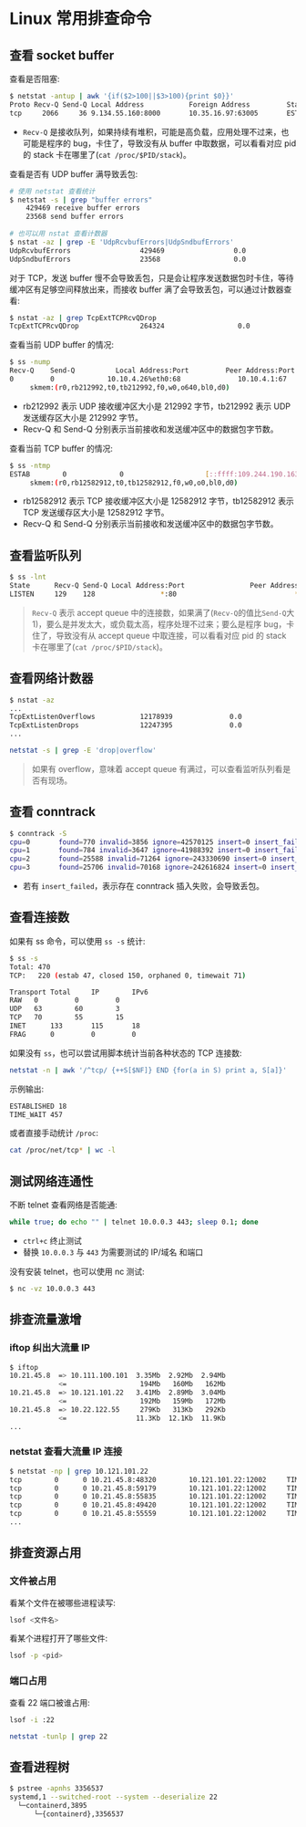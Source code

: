 # Linux 常用排查命令

## 查看 socket buffer

查看是否阻塞:

```bash
$ netstat -antup | awk '{if($2>100||$3>100){print $0}}'
Proto Recv-Q Send-Q Local Address           Foreign Address         State       PID/Program name
tcp     2066     36 9.134.55.160:8000       10.35.16.97:63005       ESTABLISHED 1826655/nginx
```

* `Recv-Q` 是接收队列，如果持续有堆积，可能是高负载，应用处理不过来，也可能是程序的 bug，卡住了，导致没有从 buffer 中取数据，可以看看对应 pid 的 stack 卡在哪里了(`cat /proc/$PID/stack`)。

查看是否有 UDP buffer 满导致丢包:

```bash
# 使用 netstat 查看统计
$ netstat -s | grep "buffer errors"
    429469 receive buffer errors
    23568 send buffer errors
 
# 也可以用 nstat 查看计数器
$ nstat -az | grep -E 'UdpRcvbufErrors|UdpSndbufErrors'
UdpRcvbufErrors                 429469                 0.0
UdpSndbufErrors                 23568                  0.0
```

对于 TCP，发送 buffer 慢不会导致丢包，只是会让程序发送数据包时卡住，等待缓冲区有足够空间释放出来，而接收 buffer 满了会导致丢包，可以通过计数器查看:

```bash
$ nstat -az | grep TcpExtTCPRcvQDrop
TcpExtTCPRcvQDrop               264324                  0.0
```

查看当前 UDP buffer 的情况:

```bash
$ ss -nump
Recv-Q    Send-Q          Local Address:Port         Peer Address:Port    Process
0         0             10.10.4.26%eth0:68              10.10.4.1:67       users:(("NetworkManager",pid=960,fd=22))
     skmem:(r0,rb212992,t0,tb212992,f0,w0,o640,bl0,d0)
```

* rb212992 表示 UDP 接收缓冲区大小是 212992 字节，tb212992 表示 UDP 发送缓存区大小是 212992 字节。
* Recv-Q 和 Send-Q 分别表示当前接收和发送缓冲区中的数据包字节数。

查看当前 TCP buffer 的情况:

```bash
$ ss -ntmp
ESTAB        0             0                    [::ffff:109.244.190.163]:9988                       [::ffff:10.10.4.26]:54440         users:(("xray",pid=3603,fd=20))
     skmem:(r0,rb12582912,t0,tb12582912,f0,w0,o0,bl0,d0)
```

* rb12582912 表示 TCP 接收缓冲区大小是 12582912 字节，tb12582912 表示 TCP 发送缓存区大小是 12582912 字节。
* Recv-Q 和 Send-Q 分别表示当前接收和发送缓冲区中的数据包字节数。

## 查看监听队列

```bash
$ ss -lnt
State      Recv-Q Send-Q Local Address:Port                Peer Address:Port
LISTEN     129    128                *:80                             *:*
```

> `Recv-Q` 表示 accept queue 中的连接数，如果满了(`Recv-Q`的值比`Send-Q`大1)，要么是并发太大，或负载太高，程序处理不过来；要么是程序 bug，卡住了，导致没有从 accept queue 中取连接，可以看看对应 pid 的 stack 卡在哪里了(`cat /proc/$PID/stack`)。

## 查看网络计数器

```bash
$ nstat -az
...
TcpExtListenOverflows           12178939              0.0
TcpExtListenDrops               12247395              0.0
...
```

```bash
netstat -s | grep -E 'drop|overflow'
```

> 如果有 overflow，意味着 accept queue 有满过，可以查看监听队列看是否有现场。

## 查看 conntrack

```bash
$ conntrack -S
cpu=0   	found=770 invalid=3856 ignore=42570125 insert=0 insert_failed=0 drop=0 early_drop=0 error=0 search_restart=746284
cpu=1   	found=784 invalid=3647 ignore=41988392 insert=0 insert_failed=0 drop=0 early_drop=0 error=0 search_restart=718963
cpu=2   	found=25588 invalid=71264 ignore=243330690 insert=0 insert_failed=0 drop=0 early_drop=0 error=0 search_restart=2319295
cpu=3   	found=25706 invalid=70168 ignore=242616824 insert=0 insert_failed=0 drop=0 early_drop=0 error=18 search_restart=2320376
```

* 若有 `insert_failed`，表示存在 conntrack 插入失败，会导致丢包。

## 查看连接数

如果有 ss 命令，可以使用 `ss -s` 统计:

```bash
$ ss -s
Total: 470
TCP:   220 (estab 47, closed 150, orphaned 0, timewait 71)

Transport Total     IP        IPv6
RAW	  0         0         0
UDP	  63        60        3
TCP	  70        55        15
INET	  133       115       18
FRAG	  0         0         0
```

如果没有 `ss`，也可以尝试用脚本统计当前各种状态的 TCP 连接数:

```bash
netstat -n | awk '/^tcp/ {++S[$NF]} END {for(a in S) print a, S[a]}'
```

示例输出:

```txt
ESTABLISHED 18
TIME_WAIT 457
```

或者直接手动统计 `/proc`:

```bash
cat /proc/net/tcp* | wc -l
```

## 测试网络连通性

不断 telnet 查看网络是否能通:

```bash
while true; do echo "" | telnet 10.0.0.3 443; sleep 0.1; done
```

* `ctrl+c` 终止测试
* 替换 `10.0.0.3` 与 `443` 为需要测试的 IP/域名 和端口

没有安装 telnet，也可以使用 nc 测试:

```bash
$ nc -vz 10.0.0.3 443
```

## 排查流量激增

### iftop 纠出大流量 IP

```bash
$ iftop
10.21.45.8  => 10.111.100.101  3.35Mb  2.92Mb  2.94Mb
            <=                  194Mb   160Mb   162Mb
10.21.45.8  => 10.121.101.22   3.41Mb  2.89Mb  3.04Mb
            <=                  192Mb   159Mb   172Mb
10.21.45.8  => 10.22.122.55     279Kb   313Kb   292Kb
            <=                 11.3Kb  12.1Kb  11.9Kb
...
```

### netstat 查看大流量 IP 连接

```bash
$ netstat -np | grep 10.121.101.22
tcp        0      0 10.21.45.8:48320        10.121.101.22:12002     TIME_WAIT   -                   
tcp        0      0 10.21.45.8:59179        10.121.101.22:12002     TIME_WAIT   -                   
tcp        0      0 10.21.45.8:55835        10.121.101.22:12002     TIME_WAIT   -                   
tcp        0      0 10.21.45.8:49420        10.121.101.22:12002     TIME_WAIT   -                   
tcp        0      0 10.21.45.8:55559        10.121.101.22:12002     TIME_WAIT   -                   
...
```

## 排查资源占用

### 文件被占用

看某个文件在被哪些进程读写:

```bash
lsof <文件名>
```

看某个进程打开了哪些文件:

```bash
lsof -p <pid>
```

### 端口占用

查看 22 端口被谁占用:

```bash
lsof -i :22
```

```bash
netstat -tunlp | grep 22
```

## 查看进程树

```bash
$ pstree -apnhs 3356537
systemd,1 --switched-root --system --deserialize 22
  └─containerd,3895
      └─{containerd},3356537
```